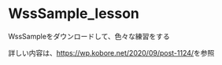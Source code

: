 # WssSample_lesson
WssSampleをダウンロードして、色々な練習をする

詳しい内容は、<https://wp.kobore.net/2020/09/post-1124/>を参照

